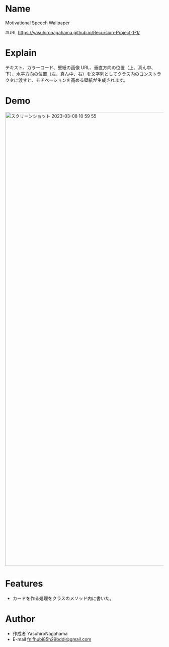 # Name

Motivational Speech Wallpaper

#URL
https://yasuhironagahama.github.io/Recursion-Project-1-1/

# Explain

テキスト、カラーコード、壁紙の画像 URL、垂直方向の位置（上、真ん中、下）、水平方向の位置（左、真ん中、右）を文字列としてクラス内のコンストラクタに渡すと、モチベーションを高める壁紙が生成されます。

# Demo

<img width="1440" alt="スクリーンショット 2023-03-08 10 59 55" src="https://user-images.githubusercontent.com/125679029/223600061-2ba590f5-4932-4608-9c91-7a5f4a85589b.png">


# Features

* カードを作る処理をクラスのメソッド内に書いた。

# Author

* 作成者 YasuhiroNagahama
* E-mail fnifhubi85h29bddi@gmail.com
